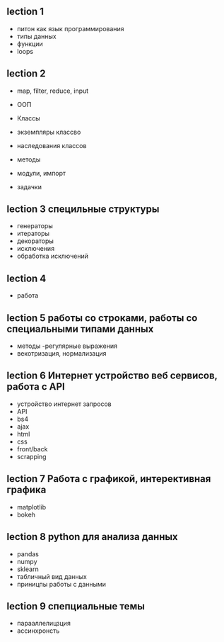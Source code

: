 ## lection 1
- питон как язык программирования 
- типы данных 
- функции 
- loops

## lection 2 
- map, filter, reduce, input  
- ООП
- Классы 
- экземпляры классво 
- наследования классов 
- методы
- модули, импорт

- задачки


## lection 3 специльные структуры 
- генераторы
- итераторы 
- декораторы 
- исключения 
- обработка исключений 

## lection 4 
- работа 

## lection 5 работы со строками, работы со специальными типами данных  
- методы 
-регулярные выражения 
- векотризация, нормализация 

## lection 6 Интернет устройство веб сервисов, работа с API
- устройство интернет запросов 
- API 
- bs4
- ajax
- html
- css 
- front/back
- scrapping 

## lection 7 Работа с графикой, интерективная графика 
- matplotlib
- bokeh 
## lection 8 python для анализа данных 
- pandas 
- numpy 
- sklearn 
- табличный вид данных 
- приницпы работы с данными
## lection 9 спепциальные темы 
- парааллелицзция 
- ассинхронсть 


